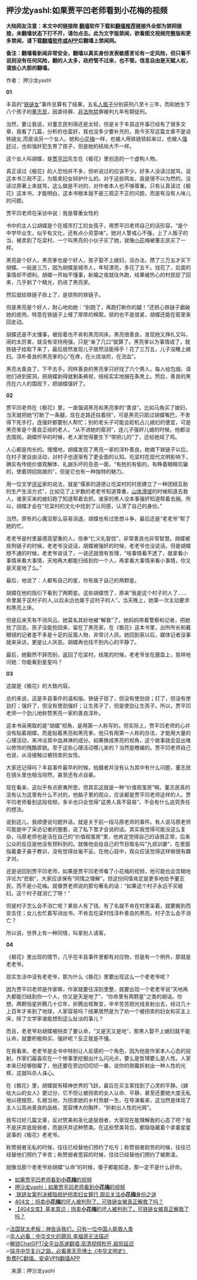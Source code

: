  <!-- 面包屑导航 --> <h2>押沙龙yashl:如果贾平凹老师看到小花梅的视频</h2> <p class="notice"><b>大陆网友注意：本文中的链接除 <a href="https://github.com/bannedbook/fanqiang" >翻墙</a>软件下载和<a href="https://github.com/killgcd/justmysocks/blob/master/README.md">翻墙推荐</a>链接外全部为禁网链接，未翻墙状态下打不开，请勿点击。此为文字版禁闻，欲看图文视频完整版和更多禁闻，请下载<a href="https://github.com/bannedbook/fanqiang">翻墙软件或APP</a>后翻墙上禁闻网。</p><p>备注：翻墙看新闻非常安全，翻墙以真实身份发表敏感言论有一定风险，但只看不说则没有任何风险，翻的人太多，政府管不过来，也不管。信息自由是天赋人权，请放心大胆的翻墙。</b></p>  <div class="entry"> <p>作者： 押沙龙yashl</p> <p><strong>01</strong></p> <p>丰县的“<a href="https://www.bannedbook.org/bnews/tag/%e9%93%81%e9%93%be%e5%a5%b3/" class="st_tag internal_tag" rel="tag" title="标签 铁链女 下的日志">铁链女</a>”事件总算有了结果，五名<a href="https://www.bannedbook.org/bnews/tag/%e4%ba%ba%e8%b4%a9%e5%ad%90/" class="st_tag internal_tag" rel="tag" title="标签 人贩子 下的日志">人贩子</a>分别获刑八至十三年，而和她生下八个孩子的<a href="https://www.bannedbook.org/bnews/tag/%e8%91%a3%e5%bf%97%e6%b0%91/" class="st_tag internal_tag" rel="tag" title="标签 董志民 下的日志">董志民</a>，因虐待罪、<a href="https://www.bannedbook.org/bnews/tag/%e9%9d%9e%e6%b3%95%e6%8b%98%e7%a6%81/" class="st_tag internal_tag" rel="tag" title="标签 非法拘禁 下的日志">非法拘禁</a>罪被判九年有期徒刑。</p> <p>当然，要让我说，对董志民判得还是太轻，但是关于丰县这件事已经有了很多文章，我看了几篇，分析的也蛮好，我也没多少要补充的，我今天写这篇文章不是谈铁链女,而是谈另一个女人。她和<a href="https://www.bannedbook.org/bnews/tag/%e5%b0%8f%e8%8a%b1%e6%a2%85/" class="st_tag internal_tag" rel="tag" title="标签 小花梅 下的日志">小花梅</a>一样，也被人用铁链锁起来过，也被人<a href="https://www.bannedbook.org/bnews/tag/%e5%bc%ba%e5%a5%b8/" class="st_tag internal_tag" rel="tag" title="标签 强奸 下的日志">强奸</a>过，也和强奸犯生育了孩子，但是她的结局大不一样。</p> <p>这个女人叫胡蝶，是<a href="https://www.bannedbook.org/bnews/tag/%e8%b4%be%e5%b9%b3%e5%87%b9/" class="st_tag internal_tag" rel="tag" title="标签 贾平凹 下的日志">贾平凹</a>先生在《极花》里创造的一个虚构人物。</p> <p>真正读过《极花》的人恐怕并不多，但听说过的应该不少。好多人没读过就骂，说这本书三观不正，为贩卖妇女辩护什么的。对于这些网友，我是很不以为然的。没读过原著上来就骂，这么做是不对的，对作者本人也不够尊重。只有认真读过《极花》这本书，才能明白，这本书根本就不是三观正不正的问题，而是有没有人味儿的问题。</p> <p>贾平凹老师在采访中说：我是尊重女性的</p> <p>书中的主人公胡蝶是个在城市打工的女孩子，用贾平凹老师自己的话形容，“是个中学毕业生，似乎有文化，还有点小资意味”。她对人警戒心不强，上了人贩子的当，被卖到了圪梁村。一个叫黑亮的小伙子买了她，就像<a href="https://www.bannedbook.org/bnews/tag/%E5%B0%8F%E8%8A%B1/" class="st_tag internal_tag" rel="tag" title="标签 小花 下的日志">小花</a>梅被董志民买了一样。</p> <p>黑亮是个好人，黑亮爹也是个好人，孩子娶不上媳妇，没办法，攒了三万五才买下胡蝶。一般是三万，因为胡蝶是城市人，年轻漂亮，多花了五千。钱花了，后面的事情却不顺利。胡蝶一开始不懂事，新婚之夜就往外跑，结果被热心的村民捉了回来，几乎剥了个精光，扔进了黑亮家。</p> <p>然后就给铁链子拴上了，是锁狗的铁链子。</p> <p>但是黑亮是个好人，耐心地劝她：“别跑了，再跑打断你的腿！”还担心铁链子磨破她的皮肉，特意在铁链子上缠了厚厚的棉絮。锁的也不是很紧，胡蝶还能在窑里来回走动。</p> <p>胡蝶还是不太懂事，被拴着也不肯和黑亮同床。黑亮很善良，发现她又挣扎又叫，闹的太厉害，就没有坚持用强，只是“亲了几口”就算了。黑亮爹以为事情成了，就铁链子给取下来了，最后居然发现儿子居然没能得手！花了三万五，儿子没睡上媳妇。淳朴善良的黑亮爹的心“在疼，在火烧油煎，在流血”。</p> <p>黑亮太善良了，下不去手。同样善良的黑亮爹只好找了六个男人，每人给包烟，请他们进到窑洞，把胡蝶剥得就剩条裤衩，结结实实地捆在条凳上。然后，善良的黑亮在六人的围观下，把胡蝶强奸了。</p> <p><strong>02</strong></p> <p>贾平凹老师在《极花》里，一直强调黑亮和黑亮爹的“善良”。比如马角买了媳妇，当天就把她“打断了一条腿，现在走路还拄着拐”，可是黑亮只扇过胡蝶嘴巴，不舍得下死手打，连强奸都要别人帮忙；别的老头子可能会趁机占儿媳妇的便宜，可是黑亮爹是个善良正经的老人，“从不进她的窑洞”，连儿子强奸儿媳的时候，他都没去围观。胡蝶怀孕的时候，老人家觉得要生下“带把儿的”了，还给她炖了鸡。</p> <p>人心都是肉长的。慢慢地，胡蝶发现了黑亮一家的淳朴善良。她摘下铁链子以后，在村子里自由活动，对村子也逐渐有了更全面的认知。圪梁村在现代文明影响下，确实有传统价值观解体、礼崩乐坏的丑恶一面，“有抢的有偷的，有睁着眼睛坑骗的，使着阴招挑拨的”，但是它也有一种独特的魅力。</p> <p>用一位文学<span class='wp_keywordlink_affiliate'><a href="https://www.bannedbook.org/bnews/comments/" title="新闻评论" target="_blank">评论</a></span>家的说法，就是“儒家的道德让圪梁村的村民建立了一种团结互助的生产生活方式”，比如见了上岁数的老老爷知道尊重，<a href="https://www.bannedbook.org/bnews/tag/%e5%b1%b1%e4%bd%93%e6%bb%91%e5%9d%a1/" class="st_tag internal_tag" rel="tag" title="标签 山体滑坡 下的日志">山体滑坡</a>的时候知道去救人，谁家买来的媳妇跑了知道帮着去抓，谁家的男人没本事强奸知道帮着去捆。所以，胡蝶才会在“圪梁村的文化中找到了认同感，认清了自己的身份。”</p> <p>当然，原有的心魔没那么容易消退，胡蝶也有过思想斗争，最后还是“老老爷”帮了她的忙。</p> <p>老老爷是村里最德高望重的人，信奉“仁义礼智信”，非常善良也非常智慧。胡蝶被拴狗链子的时候，老老爷没说话，胡蝶被强奸的时候，老老爷也没说话。但是胡蝶想不通的时候，老老爷说话了，一说还就很有哲理，“啥事情看不透了，就拿看小事情来看大事情，天地再大都能归结到你一个人，再拿看大事情来看小事情，你又是天是地了么。”</p> <p>最后，他说了：人都有自己的星，你有属于自己的两颗星。</p> <p>胡蝶在他的指引下看到了两颗星。这些胡蝶悟了，原来“我是这个村子的人了……命里属于这村子的人,以后永远也属于这村子的人”。当天晚上，她第一次主动要求和黑亮上床。</p> <p>但是后来天有不测风云，她莫名其妙地被“解救”了。她妈妈带着警察和记者，把她抢了回去，孩子没能抢回来，留在了黑亮家。在《极花》这本书里，出所所长和戴眼镜的记者差不多是十足的反面人物，非常讨人厌。她回到家以后，媒体记者没事就来采访，更是让人厌恶。胡蝶再也找不到内心的平静了。</p>  <p>最后，她毅然不辞而别，返回了圪梁村。结尾的时候，老老爷坐在磨盘上，慈祥地问她：你能看到星星吗？</p> <p><strong>03</strong></p> <p>这就是《极花》的大致内容。</p> <p>总的来说，这是丰县事件的温和版。铁链子锁了，但没有使劲锁；打了，但没有使劲打；强奸了，但没有使劲强奸；让生孩子了，但是使劲让生孩子。所以，贾平凹老师一个劲儿地称赞黑亮一家的善良淳朴。</p> <p>这本书采用取的是“胡蝶”视角，是用第一人称写的。但实际上，贾平凹老师的心并没有贴着胡蝶，而是贴着黑亮和黑亮爹。他只有用第一人称的办法，才能用大量的心理活动，来冲淡其中血淋淋的成分。如果换成黑亮的视角，这个故事就会显出难以修饰的残酷原貌。至于这些心理活动哪儿来的？当然是瞎编的。贾平凹老师自己也说，从没接触过被拐卖的女性。</p> <p>大家还记得吗？丰县事件最早的时候，拍摄者并没有认为其中有什么问题，董志民在镜头里也相当坦然，甚至还有点自豪。</p> <p>现在看来，这似乎有点匪夷所思，但其实这就是一种“价值观茧房”嘛。董志民真的没有认为这里有什么不对的，他脑子里的观众，应该都是贾平凹老师这样的人。贾平凹老师看到这段视频，多半也只会觉得“这男人真不容易”，不会有什么追究责任的想法。</p> <p>说到这儿，我顺便说句题外话，就是关于前一段马原老师的事件。有人说马原老师可能是中了采访记者的圈套，说了私下里才会说的话。其实我觉得可能没这么复杂，马原老师也是活在自己的“价值观茧房”里，他肯定觉得自己的话很正常，后来公众的反应是他没有预料到的。就像他会给自己的节目取名叫“九叔训妻”，在里面指着妻子鼻子教训，没有觉得丝毫不妥。在他心目中，观众应该觉得这样做很有趣才对。</p> <p>还是说回到贾平凹老师，如果是贾平凹老师看了小花梅的视频，他可能也会含糊地评论为“悲剧”，大家应该保有“同情之理解”，但这份同情肯定是更多地给予董志民，而不是小花梅。就像贾老师说的那句著名的话：“如果这个村子永远不买媳妇，这个村子就消亡了呀！”</p> <p>但是村子怎么会不消亡呢？某些人有了钱、有了名就不肯在村里呆着，就要搬到西安去住；女儿也忙着写诗出书，不肯去圪梁村找淳朴善良的黑亮，村子怎么会不消亡？</p> <p>所以说，世界上有一种同情，叫拿别人请客。</p>  <p><strong>04</strong></p> <p>《极花》里出现的情节，几乎在丰县事件里都有对应物，但是有一个例外，那就是老老爷。</p> <p>现实生活中没有老老爷，那为什么《极花》里要出现这么一个老老爷呢？</p> <p>因为贾平凹老师是作家嘛，作家就要往深刻里整，就要出现一个老老爷说“天地再大都能归结到你一个人，你又是天是地了”、“你命里有两颗星”之类的胡话。你想，两颗恒星折腾几十亿年，折腾出核聚变，辛辛苦苦把光线发射出去，经过几十上百年才来到了地球，人家容易吗？结果居然是为了劝一个被拐卖的妇女和买主上床，除了文学家谁能想到这么扯淡的事儿？</p> <p>而且，老老爷劝胡蝶被拐卖了要认命，“又是天又是地”，那男人娶不上媳妇就不能认命，就要积极购买、强奸呢？反正我是不懂。</p> <p>在我看来，老老爷是全书中特别让人反感的一个角色，因为他是作家本人心态的投射。作家们最喜欢在一个惨事里挖掘出什么闪光点，要么是哲理要么是人性。人家本来已经够倒霉了，他还要在旁边叨叨叨一番，说你的倒霉折射出一种人性的光辉，这就叫杀人诛心。</p> <p>在《极花》里，胡蝶就有精神世界的飞跃，最后在买主家找到了心灵的平静。《嫁给大山的女人》更过分，它不但让被拐卖的女人认命、平静，甚至还要她大度无私地以德报怨，扎根当地，为拐卖她的乡村贡献一生。在导演看来，这当然是体现了主人公高尚善良的品格，宽容博大的胸怀，“折射出人性的光辉”。</p> <p>我写过好几篇文章，反对赞美和圣化底层弱者，大家现在能理解我的心态了吧？我不是厌弃底层弱者，而是厌弃这种赞美。在这些赞美背后，都隐隐藏着个拿着星星说事的《极花》老老爷。</p> <p>称赞弱者无私的时候，往往已经替他们预约了吃亏；称赞弱者耐劳的时候，往往已经替他们预约了辛苦；称赞弱者宽容的时候，往往已经替他们预约了被欺凌。</p> <p>就像当那个老老爷劝胡蝶“认命”的时候，傻子都能知道，那一定不是什么好命。</p> <!--<div id="taboola-mid-1"></div>--><ul class='op-related-articles' title='相关阅读'> <li><a href='https://www.bannedbook.org/bnews/cnnews/20230412/1871025.html' target='_blank'>如果贾平凹老师看到<b>小花梅</b>的视频</a></li> <li><a href='https://www.bannedbook.org/bnews/baitai/20230411/1870815.html' target='_blank'>押沙龙yashl｜如果贾平凹老师看到<b>小花梅</b>的视频</a></li> <li><a href='https://www.bannedbook.org/bnews/headline/20230410/1870403.html' target='_blank'> 铁链女案判决被指袒护拐卖妇女罪行 舆论关注<b>小花梅</b>身份之谜</a></li> <li><a href='https://www.bannedbook.org/bnews/comments/20230408/1869747.html' target='_blank'>404文：拐卖<b>小花梅</b>的坏人被判刑了，可铁链女被真正解救了吗？</a></li> <li><a href='https://www.bannedbook.org/bnews/baitai/20230408/1869611.html' target='_blank'>【404文库】基本常识​｜拐卖<b>小花梅</b>的坏人被判刑了，可铁链女被真正解救了吗？</a></li> </ul> <p class="texttj"> 🔥<a href="https://www.bannedbook.org/bnews/ssgc/20230219/1850782.html" target="_blank">法国犹太老板：神告诉我们，只有一位中国人能救人类</a><br/> 🔥<a href="https://www.bannedbook.org/bnews/comments/20220220/1694796.html" target="_blank">华人必看：中华文化的飓风 幸福感无法描述</a><br/> 🔥<a href="https://github.com/bannedbook/fanqiang/wiki/V2ray%E6%9C%BA%E5%9C%BA" target="_blank">解锁ChatGPT|全平台高速翻墙:高清视频秒开,超低延迟</a><br/> 🔥<a href="https://www.bannedbook.org/bnews/comments/20220808/1768773.html" target="_blank">探寻中华复兴之路，必看章天亮博士《中华文明史》</a><br/> <a href="https://github.com/bannedbook/fanqiang/wiki/%E7%A6%81%E9%97%BB%E7%BD%91%E5%AE%89%E5%8D%93%E7%BF%BB%E5%A2%99%E6%96%B0%E9%97%BBAPP" target="_blank">免费PC翻墙、安卓VPN翻墙APP</a><br/> </p> <p class="src-info">　来源：押沙龙yashl </p><a name='sharetosocial'></a> <div style="margin-bottom:5px;padding-bottom:5px;clear:both"> <div id="archive-pix-1" class="banner-ads"> <!-- AuctionX Display platform tag START --> <div id="27602x728x90x621x_ADSLOT1" clicktrack="%%CLICK_URL_ESC%%"></div>  <!-- AuctionX Display platform tag END --> </div> <div id="archive-pix-2" class="banner-ads"> <!-- AuctionX Display platform tag START --> <div id="27556x300x250x621x_ADSLOT1" clicktrack="%%CLICK_URL_ESC%%" style="margin:0 auto;text-align:center"></div>  <!-- AuctionX Display platform tag END --> </div> </div>  <div id="archive-pix-1" class="banner-ads"> <!-- AuctionX Display platform tag START --> <div id="27603x728x90x621x_ADSLOT1" clicktrack="%%CLICK_URL_ESC%%"></div>  <!-- AuctionX Display platform tag END --> </div> </div><!--END ENTRY--> 